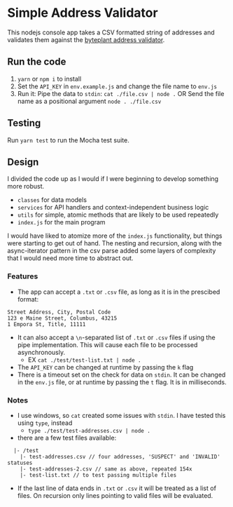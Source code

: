 # Simple Address Validator

This nodejs console app takes a CSV formatted string of addresses and validates them against
the [byteplant address validator](https://www.address-validator.net).

## Run the code

1. `yarn` or `npm i` to install
2. Set the `API_KEY` in `env.example.js` and change the file name to `env.js`
3. Run it:
    Pipe the data to `stdin`: `cat ./file.csv | node .` 
    OR
    Send the file name as a positional argument `node . ./file.csv`

## Testing

Run `yarn test` to run the Mocha test suite.

## Design

I divided the code up as I would if I were beginning to develop something more robust.
- `classes` for data models
- `services` for API handlers and context-independent business logic
- `utils` for simple, atomic methods that are likely to be used repeatedly
- `index.js` for the main program

I would have liked to atomize more of the `index.js` functionality, but things were starting
to get out of hand. The nesting and recursion, along with the async-iterator pattern in the csv parse
added some layers of complexity that I would need more time to abstract out.

### Features

- The app can accept a `.txt` or `.csv` file, as long as it is in the prescibed format:
```
Street Address, City, Postal Code
123 e Maine Street, Columbus, 43215
1 Empora St, Title, 11111
```

- It can also accept a `\n`-separated list of `.txt` or `.csv` files if using the pipe implementation.
This will cause each file to be processed asynchronously.
  - EX `cat ./test/test-list.txt | node .`
- The `API_KEY` can be changed at runtime by passing the `k` flag
- There is a timeout set on the check for data on `stdin`. It can be changed in the `env.js` file, or
at runtime by passing the `t` flag. It is in milliseconds.

### Notes

- I use windows, so `cat` created some issues with `stdin`. I have tested this using `type`, instead
  - `type ./test/test-addresses.csv | node .`
- there are a few test files available:
```
  |- /test
    |- test-addresses.csv // four addresses, 'SUSPECT' and 'INVALID' statuses
    |- test-addresses-2.csv // same as above, repeated 154x
    |- test-list.txt // to test passing multiple files
 ```
- If the last line of data ends in `.txt` or `.csv` it will be treated as a list of files. On
recursion only lines pointing to valid files will be evaluated.